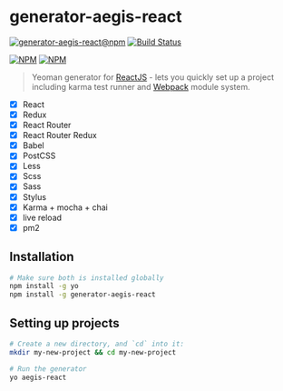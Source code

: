 # generator-aegis-react

[![generator-aegis-react@npm](https://badge.fury.io/js/koa.png)](https://npmjs.org/package/koa)&nbsp;[![Build Status](https://travis-ci.org/aegis-design/generator-aegis-react.png)](https://travis-ci.org/aegis-design/generator-aegis-react)

[![NPM](https://nodei.co/npm/generator-aegis-react.png)](https://nodei.co/npm/generator-aegis-react/) [![NPM](https://nodei.co/npm-dl/generator-aegis-react.png?months=6)](https://nodei.co/npm/generator-aegis-react/)

> Yeoman generator for [ReactJS](http://facebook.github.io/react/) - lets you quickly set up a project including karma test runner and [Webpack](http://webpack.github.io/) module system.

- [x] React
- [x] Redux
- [x] React Router
- [x] React Router Redux
- [x] Babel
- [x] PostCSS
- [x] Less
- [x] Scss
- [x] Sass
- [x] Stylus
- [x] Karma + mocha + chai
- [x] live reload
- [x] pm2

## Installation
```bash
# Make sure both is installed globally
npm install -g yo
npm install -g generator-aegis-react
```

## Setting up projects
```bash
# Create a new directory, and `cd` into it:
mkdir my-new-project && cd my-new-project

# Run the generator
yo aegis-react
```
